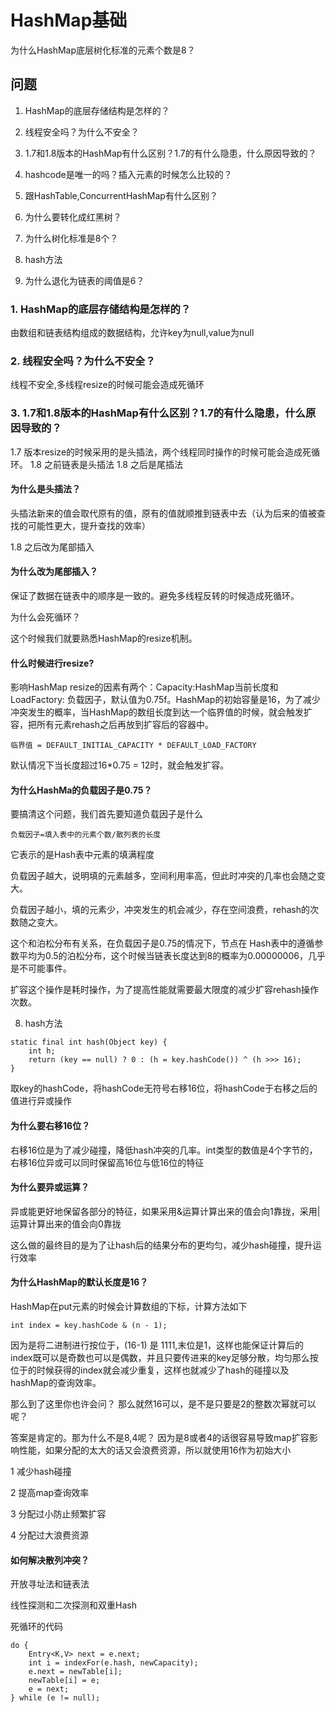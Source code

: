 # HashMap基础



为什么HashMap底层树化标准的元素个数是8？

<!--more-->

## 问题

1. HashMap的底层存储结构是怎样的？

2. 线程安全吗？为什么不安全？

3. 1.7和1.8版本的HashMap有什么区别？1.7的有什么隐患，什么原因导致的？

4. hashcode是唯一的吗？插入元素的时候怎么比较的？

5. 跟HashTable,ConcurrentHashMap有什么区别？

6. 为什么要转化成红黑树？

7. 为什么树化标准是8个？

8. hash方法

9. 为什么退化为链表的阈值是6？

### 1. HashMap的底层存储结构是怎样的？

由数组和链表结构组成的数据结构，允许key为null,value为null

### 2. 线程安全吗？为什么不安全？

线程不安全,多线程resize的时候可能会造成死循环

### 3. 1.7和1.8版本的HashMap有什么区别？1.7的有什么隐患，什么原因导致的？

1.7 版本resize的时候采用的是头插法，两个线程同时操作的时候可能会造成死循环。
1.8 之前链表是头插法
1.8 之后是尾插法

####  为什么是头插法？

头插法新来的值会取代原有的值，原有的值就顺推到链表中去（认为后来的值被查找的可能性更大，提升查找的效率）

1.8 之后改为尾部插入

#### 为什么改为尾部插入？

保证了数据在链表中的顺序是一致的。避免多线程反转的时候造成死循环。

为什么会死循环？

这个时候我们就要熟悉HashMap的resize机制。

####  什么时候进行resize?

影响HashMap resize的因素有两个：Capacity:HashMap当前长度和LoadFactory: 负载因子，默认值为0.75f。HashMap的初始容量是16，为了减少冲突发生的概率，当HashMap的数组长度到达一个临界值的时候，就会触发扩容，把所有元素rehash之后再放到扩容后的容器中。

```
临界值 = DEFAULT_INITIAL_CAPACITY * DEFAULT_LOAD_FACTORY

```
默认情况下当长度超过16*0.75 = 12时，就会触发扩容。


#### 为什么HashMa的负载因子是0.75？


要搞清这个问题，我们首先要知道负载因子是什么

```
负载因子=填入表中的元素个数/散列表的长度
```

它表示的是Hash表中元素的填满程度

负载因子越大，说明填的元素越多，空间利用率高，但此时冲突的几率也会随之变大。

负载因子越小，填的元素少，冲突发生的机会减少，存在空间浪费，rehash的次数随之变大。


这个和泊松分布有关系，在负载因子是0.75的情况下，节点在 Hash表中的遵循参数平均为0.5的泊松分布，这个时候当链表长度达到8的概率为0.00000006，几乎是不可能事件。


扩容这个操作是耗时操作，为了提高性能就需要最大限度的减少扩容rehash操作次数。


8. hash方法

```
static final int hash(Object key) {
    int h;
    return (key == null) ? 0 : (h = key.hashCode()) ^ (h >>> 16);
}
```

取key的hashCode，将hashCode无符号右移16位，将hashCode于右移之后的值进行异或操作

#### 为什么要右移16位？

右移16位是为了减少碰撞，降低hash冲突的几率。int类型的数值是4个字节的，右移16位异或可以同时保留高16位与低16位的特征

#### 为什么要异或运算？

异或能更好地保留各部分的特征，如果采用&运算计算出来的值会向1靠拢，采用|运算计算出来的值会向0靠拢

这么做的最终目的是为了让hash后的结果分布的更均匀，减少hash碰撞，提升运行效率


#### 为什么HashMap的默认长度是16？


HashMap在put元素的时候会计算数组的下标，计算方法如下

```
int index = key.hashCode & (n - 1);
```
因为是将二进制进行按位于，(16-1) 是 1111,末位是1，这样也能保证计算后的index既可以是奇数也可以是偶数，并且只要传进来的key足够分散，均匀那么按位于的时候获得的index就会减少重复，这样也就减少了hash的碰撞以及hashMap的查询效率。

那么到了这里你也许会问？ 那么就然16可以，是不是只要是2的整数次幂就可以呢？

答案是肯定的。那为什么不是8,4呢？ 因为是8或者4的话很容易导致map扩容影响性能，如果分配的太大的话又会浪费资源，所以就使用16作为初始大小

1 减少hash碰撞

2 提高map查询效率

3 分配过小防止频繁扩容

4 分配过大浪费资源



#### 如何解决散列冲突？

开放寻址法和链表法

线性探测和二次探测和双重Hash


死循环的代码

```
do {
    Entry<K,V> next = e.next;
    int i = indexFor(e.hash, newCapacity);
    e.next = newTable[i];
    newTable[i] = e;
    e = next;
} while (e != null);
```






